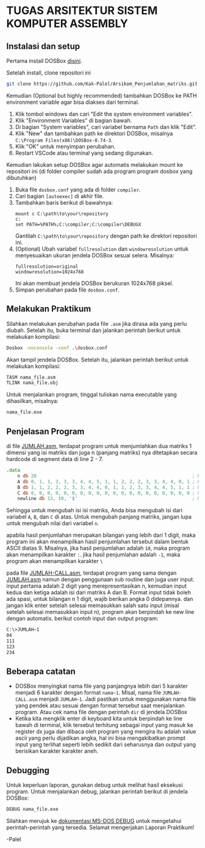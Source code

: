 # TUGAS ARSITEKTUR SISTEM KOMPUTER ASSEMBLY

## Instalasi dan setup
Pertama install DOSBox [disini](https://www.dosbox.com/download.php?main=1).

Setelah install, clone repositori ini
```bash
git clone https://github.com/Kak-Palel/Arsikom_Penjumlahan_matriks.git
```


Kemudian (Optional but highly recommended) tambahkan DOSBox ke PATH environment variable agar bisa diakses dari terminal.
1. Klik tombol windows dan cari "Edit the system environment variables".
2. Klik "Environment Variables" di bagian bawah.
3. Di bagian "System variables", cari variabel bernama `Path` dan klik "Edit".
4. Klik "New" dan tambahkan path ke direktori DOSBox, misalnya `C:\Program Files(x86)\DOSBox-0.74-3`.
5. Klik "OK" untuk menyimpan perubahan.
6. Restart VSCode atau terminal yang sedang digunakan.

Kemudian lakukan setup DOSBox agar automatis melakukan mount ke repositori ini (di folder compiler sudah ada program program dosbox yang dibutuhkan)
1. Buka file `dosbox.conf` yang ada di folder `compiler`.
3. Cari bagian `[autoexec]` di akhir file.
4. Tambahkan baris berikut di bawahnya:
   ```
   mount c C:\path\to\your\repository
   c:
   set PATH=%PATH%;C:\compiler;C:\compiler\DEBUGX
   ```
   Gantilah `C:\path\to\your\repository` dengan path ke direktori repositori ini.
5. (Optional) Ubah variabel `fullresolution` dan `windowresolution` untuk menyesuaikan ukuran jendela DOSBox sesuai selera. Misalnya:
   ```
   fullresolution=original
   windowresolution=1024x768
   ```
   Ini akan membuat jendela DOSBox berukuran 1024x768 piksel.
6. Simpan perubahan pada file `dosbox.conf`.

## Melakukan Praktikum
Silahkan melakukan perubahan pada file `.asm` jika dirasa ada yang perlu diubah. Setelah itu, buka terminal dan jalankan perintah berikut untuk melakukan kompilasi:
```bash
Dosbox -noconsole -conf .\dosbox.conf
```

Akan tampil jendela DOSBox. Setelah itu, jalankan perintah berikut untuk melakukan kompilasi:
```bash
TASM nama_file.asm
TLINK nama_file.obj
```
Untuk menjalankan program, tinggal tuliskan nama executable yang dihasilkan, misalnya:
```bash
nama_file.exe
```

## Penjelasan Program
di file [JUMLAH.asm](JUMLAH.asm), terdapat program untuk menjumlahkan dua matriks 1 dimensi yang isi matriks dan juga n (panjang matriks) nya ditetapkan secara hardcode di segment data di line 2 - 7.
```asm
.data
    n db 20                                                         ; Number of elements to add
    A db 0, 1, 1, 2, 3, 3, 4, 4, 5, 1, 1, 2, 2, 2, 3, 3, 4, 4, 0, 1 ; Matrix A
    B db 1, 1, 2, 2, 2, 3, 3, 4, 4, 0, 1, 1, 2, 3, 3, 4, 4, 5, 1, 1 ; Matrix B
    C db 0, 0, 0, 0, 0, 0, 0, 0, 0, 0, 0, 0, 0, 0, 0, 0, 0, 0, 0, 0 ; Matrix C to store the result
    newline db 13, 10, '$'                                          ; Newline characters for printing

```
Sehingga untuk mengubah isi isi matriks, Anda bisa mengubah isi dari variabel `A`, `B`, dan `C` di atas. Untuk mengubah panjang matriks, jangan lupa untuk mengubah nilai dari variabel `n`.

apabila hasil penjumlahan merupakan bilangan yang lebih dari 1 digit, maka program ini akan menampilkan hasil penjumlahan tersebut dalam bentuk ASCII diatas 9. Misalnya, jika hasil penjumlahan adalah `10`, maka program akan menampilkan karakter `:`. jika hasil penjumlahan adalah `-1`, maka program akan menampilkan karakter `\`

pada file [JUMLAH-CALL.asm](JUMLAH-CALL.asm), terdapat program yang sama dengan [JUMLAH.asm](JUMLAH.asm) namun dengan penggunaan sub routine dan juga user input. input pertama adalah 2 digit yang merepresentasikan n, kemudian input kedua dan ketiga adalah isi dari matriks A dan B. Format input tidak boleh ada spasi, untuk bilangan n 1 digit, wajib berikan angka 0 didepannya. dan jangan klik enter setelah selesai memasukkan salah satu input (misal setelah selesai memasukkan input n), program akan berpindah ke new line dengan automatis. berikut contoh input dan output program:

```bash
C:\>JUMLAH~1
04
111
123
234
```

## Beberapa catatan
- DOSBox menyingkat nama file yang panjangnya lebih dari 5 karakter menjadi 6 karakter dengan format `nama~1`. Misal, nama file `JUMLAH-CALL.asm` menjadi `JUMLAH~1`. Jadi pastikan untuk menggunakan nama file yang pendek atau sesuai dengan format tersebut saat menjalankan program. Atau cek nama file dengan perintah `dir` di jendela DOSBox
- Ketika kita mengklik enter di keyboard kita untuk berpindah ke line bawah di terminal, klik tersebut terhitung sebagai input yang masuk ke register dx juga dan dibaca oleh program yang mengira itu adalah value ascii yang perlu dijadikan angka, hal ini bisa mengakibatkan prompt input yang terlihat seperti lebih sedikit dari seharusnya dan output yang berisikan karakter karakter aneh.

## Debugging
Untuk keperluan laporan, gunakan debug untuk melihat hasil eksekusi program. Untuk menjalankan debug, jalankan perintah berikut di jendela DOSBox:
```bash
DEBUG nama_file.exe
```
Silahkan merujuk ke [dokumentasi MS-DOS DEBUG](https://thestarman.pcministry.com/asm/debug/debug2.htm#CMDS) untuk mengetahui perintah-perintah yang tersedia. Selamat mengerjakan Laporan Praktikum!

-Palel